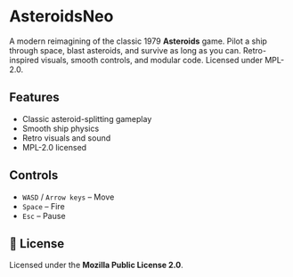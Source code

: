 # AsteroidsNeo
A modern reimagining of the classic 1979 **Asteroids** game. Pilot a ship through space, blast asteroids, and survive as long as you can. Retro-inspired visuals, smooth controls, and modular code. Licensed under MPL-2.0.

## Features
- Classic asteroid-splitting gameplay
- Smooth ship physics
- Retro visuals and sound
- MPL-2.0 licensed

## Controls
- `WASD` / `Arrow keys` – Move
- `Space` – Fire
- `Esc` – Pause

## 📄 License
Licensed under the **Mozilla Public License 2.0**.
